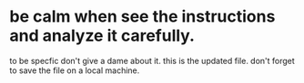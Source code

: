 # be calm when see the instructions and analyze it carefully.

to be specfic don't give a dame about it.
this is the updated file.
don't forget to save the file on a local machine.
